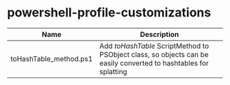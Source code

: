 # powershell-profile-customizations
|Name|Description|
|---|---|
|toHashTable_method.ps1|Add _toHashTable_ ScriptMethod to PSObject class, so objects can be easily converted to hashtables for splatting|
